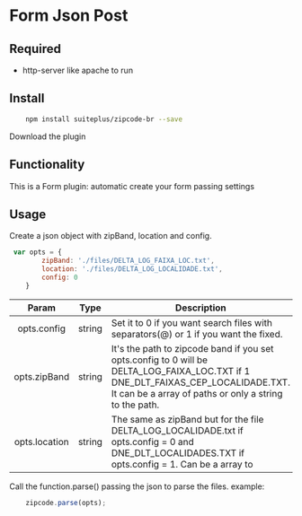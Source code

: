 # Form Json Post

## Required
 * http-server like apache to run


## Install
```bash
    npm install suiteplus/zipcode-br --save
```
Download the plugin 

## Functionality

This is a Form plugin: automatic create your form passing settings

## Usage

Create a json object with zipBand, location and config.

```javascript
 var opts = {
        zipBand: './files/DELTA_LOG_FAIXA_LOC.txt',
        location: './files/DELTA_LOG_LOCALIDADE.txt',
        config: 0
    }
```
  
|     Param     	| Type   	| Description                                                                                                                                                                                |
|:-------------:	|--------	|-----------------------------------------------------------------------------------------------------------------------------------------------------------------------------------------	                                                                             |
| opts.config   	| string 	| Set it to 0 if you want search files with separators(@) or 1 if you want the fixed.                                                                                                        |
| opts.zipBand  	| string 	| It's the path to zipcode band if you set opts.config to 0 will be DELTA_LOG_FAIXA_LOC.TXT if 1 DNE_DLT_FAIXAS_CEP_LOCALIDADE.TXT. It can be a array of paths or only a string to the path. |
| opts.location 	| string 	| The same as zipBand but for the file DELTA_LOG_LOCALIDADE.txt if opts.config = 0 and DNE_DLT_LOCALIDADES.TXT if opts.config = 1. Can be a array to                                         |


Call the function.parse() passing the json to parse the files.
example:

```javascript
    zipcode.parse(opts);
```

[travis-url]: https://travis-ci.org/suiteplus/zipcode-br
[travis-image]: https://img.shields.io/travis/suiteplus/zipcode-br.svg

[coveralls-url]: https://coveralls.io/r/suiteplus/zipcode-br
[coveralls-image]: http://img.shields.io/coveralls/suiteplus/zipcode-br/master.svg

[david-url]: https://david-dm.org/suiteplus/zipcode-br
[david-image]: https://david-dm.org/suiteplus/zipcode-br.svg

[david-url-dev]: https://david-dm.org/suiteplus/zipcode-br#info=devDependencies
[david-image-dev]: https://david-dm.org/suiteplus/zipcode-br/dev-status.svg